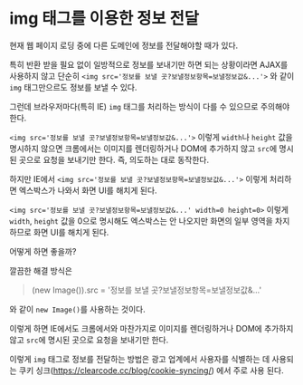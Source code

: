 # img 태그를 이용한 정보 전달

현재 웹 페이지 로딩 중에 다른 도메인에 정보를 전달해야할 때가 있다. 

특히 반환 받을 필요 없이 일방적으로 정보를 보내기만 하면 되는 상황이라면 AJAX를 사용하지 않고 단순히 `<img src='정보를 보낼 곳?보낼정보항목=보낼정보값&...'>` 와 같이 `img` 태그만으르도 정보를 보낼 수 있다.

그런데 브라우저마다(특히 IE) `img` 태그를 처리하는 방식이 다를 수 있으므로 주의해야 한다.

`<img src='정보를 보낼 곳?보낼정보항목=보낼정보값&...'>` 이렇게 `width`나 `height` 값을 명시하지 않으면 크롬에서는 이미지를 렌더링하거나 DOM에 추가하지 않고 `src`에 명시된 곳으로 요청을 보내기만 한다. 즉, 의도하는 대로 동작한다.

하지만 IE에서 `<img src='정보를 보낼 곳?보낼정보항목=보낼정보값&...'>` 이렇게 처리하면 엑스박스가 나와서 화면 UI를 해치게 된다.

`<img src='정보를 보낼 곳?보낼정보항목=보낼정보값&...' width=0 height=0>` 이렇게 `width`, `height` 값을 0으로 명시해도 엑스박스는 안 나오지만 화면의 일부 영역을 차지하므로 화면 UI를 해치게 된다.

어떻게 하면 좋을까?

깔끔한 해결 방식은

>(new Image()).src = '정보를 보낼 곳?보낼정보항목=보낼정보값&...'

와 같이 `new Image()`를 사용하는 것이다.

이렇게 하면 IE에서도 크롬에서와 마찬가지로 이미지를 렌더링하거나 DOM에 추가하지 않고 `src`에 명시된 곳으로 요청을 보내기만 한다.

이렇게 `img` 태그로 정보를 전달하는 방법은 광고 업계에서 사용자를 식별하는 데 사용되는 쿠키 싱크(https://clearcode.cc/blog/cookie-syncing/) 에서 주로 사용 된다.
